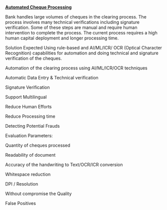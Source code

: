 <b><u>Automated Cheque Processing </u></b>

Bank handles large volumes of cheques in the clearing process. The process involves many technical verifications including signature verification. Some of these steps are manual and require human intervention to complete the process. The current process requires a high human capital deployment and longer processing time.


Solution Expected
Using rule-based and AI/ML/ICR/ OCR (Optical Character Recognition) capabilities for automation and doing technical and signature verification of the cheques.

Automation of the clearing process using AI/ML/ICR/OCR techniques

Automatic Data Entry & Technical verification 

Signature Verification

Support Multilingual 

Reduce Human Efforts

Reduce Processing time 

Detecting Potential Frauds



Evaluation Parameters:

Quantity of cheques processed 

Readability of document

Accuracy of the handwriting to Text/OCR/ICR conversion

Whitespace reduction

DPI / Resolution

Without compromise the Quality

False Positives
